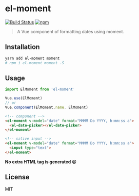 # el-moment
[![Build Status](https://travis-ci.org/ElementUI/el-moment.svg?branch=master)](https://travis-ci.org/ElementUI/el-moment)
[![npm](https://img.shields.io/npm/v/el-moment.svg)](https://www.npmjs.com/package/el-moment)

> A Vue component of formatting dates using moment.

## Installation
```bash
yarn add el-moment moment
# npm i el-moment moment -S
```

## Usage
```javascript
import ElMoment from 'el-moment'

Vue.use(ElMoment)
// or
Vue.component(ElMoment.name, ElMoment)
```

```html
<!-- component -->
<el-moment v-model="date" format="MMMM Do YYYY, h:mm:ss a">
  <el-date-picker></el-date-picker>
</el-moment>

<!-- native input -->
<el-moment v-model="date" format="MMMM Do YYYY, h:mm:ss a">
  <input type="text">
</el-moment>
```

**No extra HTML tag is generated 😉**

## License
MIT
